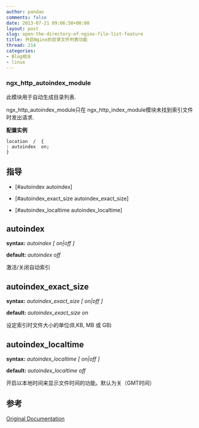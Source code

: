 ```yaml
---
author: pandao
comments: false
date: 2013-07-21 09:06:58+00:00
layout: post
slug: open-the-directory-of-nginx-file-list-feature
title: 开启Nginx的目录文件列表功能
thread: 214
categories:
- Blog相关
- linux
---
```


### ngx_http_autoindex_module


此模块用于自动生成目录列表.

ngx_http_autoindex_module只在 ngx_http_index_module模块未找到索引文件时发出请求.

__配置实例__

    
    location  /  {
    : autoindex  on;
    }




## 指导





	
  * [#autoindex autoindex]

	
  * [#autoindex_exact_size autoindex_exact_size]

	
  * [#autoindex_localtime autoindex_localtime]




## autoindex


**syntax:** _autoindex [ on|off ]_

**default:** _autoindex off_

激活/关闭自动索引




## autoindex_exact_size


**syntax:** _autoindex_exact_size [ on|off ]_

**default:** _autoindex_exact_size on_

设定索引时文件大小的单位(B,KB, MB 或 GB)




## autoindex_localtime


**syntax:** _autoindex_localtime [ on|off ]_

**default:** _autoindex_localtime off_

开启以本地时间来显示文件时间的功能。默认为关（GMT时间）


## 参考


[Original Documentation](http://sysoev.ru/nginx/docs/http/ngx_http_autoindex_module.html)
